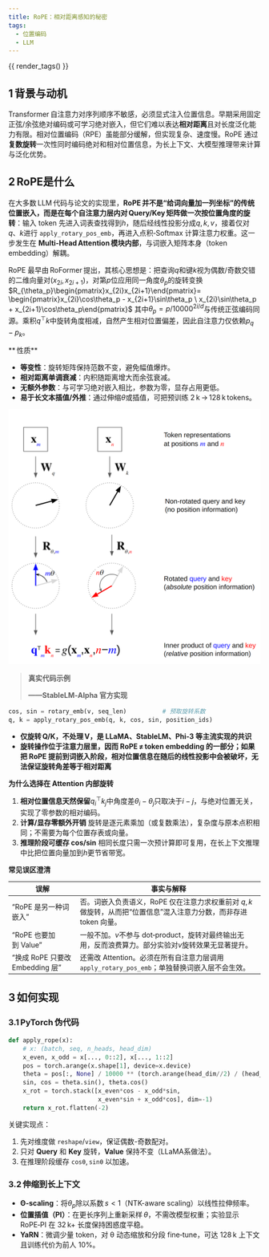 ```yaml
---
title: RoPE：相对距离感知的秘密
tags:
  - 位置编码
  - LLM
---
```

{{ render_tags() }}

## 1 背景与动机
Transformer 自注意力对序列顺序不敏感，必须显式注入位置信息。早期采用固定正弦/余弦绝对编码或可学习绝对嵌入，但它们难以表达**相对距离**且对长度泛化能力有限。相对位置编码（RPE）虽能部分缓解，但实现复杂、速度慢。RoPE 通过**复数旋转**一次性同时编码绝对和相对位置信息，为长上下文、大模型推理带来计算与泛化优势。

## 2 RoPE是什么
在大多数 LLM 代码与论文的实现里，**RoPE 并不是“给词向量加一列坐标”的传统位置嵌入，而是在每个自注意力层内对 Query/Key 矩阵做一次按位置角度的旋转**：输入 token 先进入词表查找得到$h$，随后经线性投影分成$q,k,v$，接着仅对$q$、$k$进行 `apply_rotary_pos_emb`，再进入点积‑Softmax 计算注意力权重。这一步发生在 **Multi‑Head Attention 模块内部**，与词嵌入矩阵本身（token embedding）解耦。

RoPE 最早由 RoFormer 提出，其核心思想是：把查询$q$和键$k$视为偶数/奇数交错的二维向量对$(x_{2i},x_{2i+1})$，对第$p$位应用同一角度$\theta_p$的旋转变换  
$R_{\theta_p}\begin{pmatrix}x_{2i}x_{2i+1}\end{pmatrix}= \begin{pmatrix}x_{2i}\cos\theta_p - x_{2i+1}\sin\theta_p \ x_{2i}\sin\theta_p + x_{2i+1}\cos\theta_p\end{pmatrix}$ 
其中$\theta_p = p/10000^{2i/d}$与传统正弦编码同源。乘积$q^\top k$中旋转角度相减，自然产生相对位置偏差，因此自注意力仅依赖$p_q-p_k$。



** 性质**

+ **等变性**：旋转矩阵保持范数不变，避免幅值爆炸。
+ **相对距离单调衰减**：内积随距离增大而余弦衰减。
+ **无额外参数**：与可学习绝对嵌入相比，参数为零，显存占用更低。
+ **易于长文本插值/外推**：通过伸缩$\theta$或插值，可把预训练 2 k → 128 k tokens。

![](../assets/images/RoPE-相对距离感知的秘密/1753274760986-0762e21b-4b65-45c7-b5e0-1af4f2414fb4.png)



> **真实代码示例**
>
> **——StableLM‑Alpha 官方实现**
>

```python
cos, sin = rotary_emb(v, seq_len)          # 预取旋转系数  
q, k = apply_rotary_pos_emb(q, k, cos, sin, position_ids)  
```

+ **仅旋转 Q/K，不处理 V，是 LLaMA、StableLM、Phi‑3 等主流实现的共识**
+ **旋转操作位于注意力层里，因而 RoPE ≠ token embedding 的一部分；如果把 RoPE 提前到词嵌入阶段，相对位置信息在随后的线性投影中会被破坏，无法保证旋转角差等于相对距离**

**为什么选择在 Attention 内部旋转**

1. **相对位置信息天然保留**$q_i^\top k_j$中角度差$\theta_i-\theta_j$只取决于$i-j$，与绝对位置无关，实现了零参数的相对编码。
2. **计算/显存零额外开销** 旋转是逐元素乘加（或复数乘法），复杂度与原本点积相同；不需要为每个位置存表或向量。
3. **推理阶段可缓存 cos/sin** 相同长度只需一次预计算即可复用，在长上下文推理中比把位置向量加到$h$更节省带宽。

**常见误区澄清**

| **误解** | **事实与解释** |
| --- | --- |
| “RoPE 是另一种词嵌入” | 否。词嵌入负责语义，RoPE 仅在注意力求权重前对 $q,k$做旋转，从而把“位置信息”混入注意力分数，而非存进 token 向量。 |
| “RoPE 也要加到 Value” | 一般不加。$v$不参与 dot‑product，旋转对最终输出无用，反而浪费算力。部分实验对$v$旋转效果无显著提升。 |
| “换成 RoPE 只要改 Embedding 层” | 还需改 Attention。必须在所有自注意力层调用 `apply_rotary_pos_emb`；单独替换词嵌入层不会生效。 |


## 3 如何实现
### 3.1 PyTorch 伪代码
```python
def apply_rope(x):
    # x: (batch, seq, n_heads, head_dim)
    x_even, x_odd = x[..., 0::2], x[..., 1::2]
    pos = torch.arange(x.shape[1], device=x.device)
    theta = pos[:, None] / 10000 ** (torch.arange(head_dim//2) / (head_dim//2))
    sin, cos = theta.sin(), theta.cos()
    x_rot = torch.stack([x_even*cos - x_odd*sin,
                         x_even*sin + x_odd*cos], dim=-1)
    return x_rot.flatten(-2)
```

关键实现点：

1. 先对维度做 `reshape`/`view`，保证偶数-奇数配对。
2. 只对 **Query** 和 **Key** 旋转，**Value** 保持不变（LLaMA系做法）。
3. 在推理阶段缓存 `cosθ`, `sinθ` 以加速。

### 3.2 伸缩到长上下文
+ **Θ‑scaling**：将$\theta_p$除以系数 $s<1$（NTK-aware scaling）以线性拉伸频率。
+ **位置插值（PI）**：在更长序列上重新采样 $\theta$，不需改模型权重；实验显示 RoPE‑PI 在 32 k+ 长度保持困惑度平稳。
+ **YaRN**：微调少量 token，对 θ 动态缩放和分段 fine‑tune，可达 128 k 上下文且训练代价为前人 10%。
